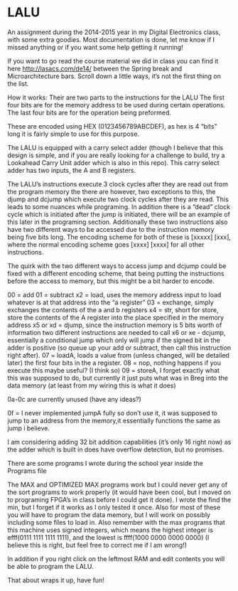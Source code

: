 # LALU
An assignment during the 2014-2015 year in my Digital Electronics class, with some extra goodies.  Most documentation is done, let me know if I missed anything or if you want some help getting it running!

If you want to go read the course material we did in class you can find it here http://lasacs.com/de14/ between the Spring break and Microarchitecture bars. Scroll down a little ways, it’s not the first thing on the list.

How it works:
Their are two parts to the instructions for the LALU
The first four bits are for the memory address to be used during certain operations.
The last four bits are for the operation being preformed.

These are encoded using HEX (0123456789ABCDEF), as hex is 4 “bits” long it is fairly simple to use for this purpose.

The LALU is equipped with a carry select adder (though I believe that this design is simple, and if you are really looking for a challenge to build, try a Lookahead Carry Unit adder which is also in this repo).  This carry select adder has two inputs, the A and B registers.

The LALU’s instructions execute 3 clock cycles after they are read out from the program memory the there are however, two exceptions to this, the djump and dcjump which execute two clock cycles after they are read.  This leads to some nuances while programing.  In addition there is a “dead” clock cycle which is initiated after the jump is initiated, there will be an example of this later in the programing section. Additionally these two instructions also have two different ways to be accessed due to the instruction memory being five bits long.  The encoding scheme for both of these is [xxxxx] [xxx], where the normal encoding scheme goes [xxxx] [xxxx] for all other instructions.

The quirk with the two different ways to access jump and dcjump could be fixed with a different encoding scheme, that being putting the instructions before the access to memory, but this might be a bit harder to encode.

00 = add
01 = subtract
x2 = load, uses the memory address input to load whatever is at that address into the “a register”
03 = exchange, simply exchanges the contents of the a and b registers
x4 = str, short for store, store the contents of the A register into the place specified in the memory address
x5 or xd = djump, since the instruction memory is 5 bits worth of information two different instructions are needed to call 
x6 or xe - dcjump, essentially a conditional jump which only will jump if the signed bit in the adder is positive (so queue up your add or subtract, then call this instruction right after).
07 = loadA, loads a value from (unless changed, will be detailed later) the first four bits in the a register.
08 = nop, nothing happens if you execute this maybe useful? (I think so)
09 = storeA, I forget exactly what this was supposed to do, but currently it just puts what was in Breg into the data memory (at least from my wiring this is what it does)

0a-0c are currently unused (have any ideas?)

0f = I never implemented jumpA fully so don’t use it, it was supposed to jump to an address from the memory,it essentially functions the same as jump i believe.

I am considering adding 32 bit addition capabilities (it’s only 16 right now) as the adder which is built in does have overflow detection, but no promises.

There are some programs I wrote during the school year inside the Programs file

The MAX and OPTIMIZED MAX programs work but I could never get any of the sort programs to work properly (it would have been cool, but I moved on to programing FPGA’s in class before I could get it done).  I wrote the find the min, but I forget if it works as I only tested it once.  Also for most of these you will have to program the data memory, but I will work on possibly including some files to load in.  Also remember with the max programs that this machine uses signed integers, which means the highest integer is efff(0111 1111 1111 1111), and the lowest is ffff(1000 0000 0000 0000) (I believe this is right, but feel free to correct me if I am wrong!) 

In addition if you right click on the leftmost RAM and edit contents you will be able to program the LALU.

That about wraps it up, have fun! 